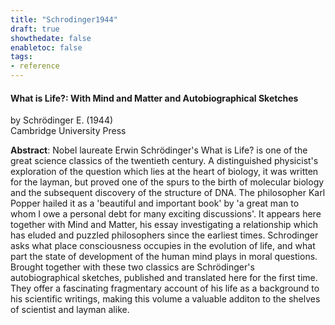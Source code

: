 ```yaml
---
title: "Schrodinger1944"
draft: true
showthedate: false
enabletoc: false
tags:
- reference
---
```


#### **What is Life?: With Mind and Matter and Autobiographical Sketches**     
by Schrödinger E. (1944)         
Cambridge University Press      

**Abstract**:  Nobel laureate Erwin Schrödinger's What is Life? is one of the great science classics of the twentieth century. A distinguished physicist's exploration of the question which lies at the heart of biology, it was written for the layman, but proved one of the spurs to the birth of molecular biology and the subsequent discovery of the structure of DNA. The philosopher Karl Popper hailed it as a 'beautiful and important book' by 'a great man to whom I owe a personal debt for many exciting discussions'. It appears here together with Mind and Matter, his essay investigating a relationship which has eluded and puzzled philosophers since the earliest times. Schrodinger asks what place consciousness occupies in the evolution of life, and what part the state of development of the human mind plays in moral questions. Brought together with these two classics are Schrödinger's autobiographical sketches, published and translated here for the first time. They offer a fascinating fragmentary account of his life as a background to his scientific writings, making this volume a valuable additon to the shelves of scientist and layman alike.

